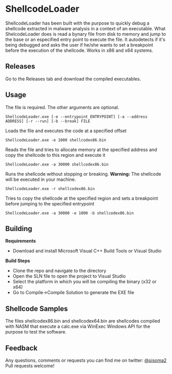 # ShellcodeLoader

ShellcodeLoader has been built with the purpose to quickly debug a shellcode extracted in malware analysis in a context of an executable.
What ShelcodeLoader does is read a bynary file from disk to memory and jump to the base or an especified entry point to execute the file.
It autodetects if it's being debugged and asks the user if he/she wants to set a breakpoint before the execution of the shellcode.
Works in x86 and x64 systems.

## Releases

Go to the Releases tab and download the compiled executables.

## Usage

The file is required. The other arguments are optional.
```
ShellcodeLoader.exe [-e --entrypoint ENTRYPOINT] [-a --address ADDRESS] [-r --run] [-b --break] FILE
```

Loads the file and executes the code at a specified offset
```
ShellcodeLoader.exe -e 1000 shellcodex86.bin
```

Reads the file and tries to allocate memory at the specified address and copy the shellcode to this region and execute it
```
ShellcodeLoader.exe -a 30000 shellcodex86.bin
```

Runs the shellcode without stopping or breaking. __Warning:__ The shellcode will be executed in your machine.
```
ShellcodeLoader.exe -r shellcodex86.bin
```

Tries to copy the shellcode at the specified region and sets a breakpoint before jumping to the specified entrypoint
```
ShellcodeLoader.exe -a 30000 -e 1000 -b shellcodex86.bin
```

## Building 
__Requirements__
 - Download and install Microsoft Visual C++ Build Tools or Visual Studio 

__Build Steps__
 - Clone the repo and navigate to the directory
 - Open the SLN file to open the project to Visual Studio
 - Select the platform in which you will be compiling the binary (x32 or x64)
 - Go to Compile->Compile Solution to generate the EXE file
 
## Shellcode Samples 

The files shellcodex86.bin and shellcodex64.bin are shellcodes compiled with NASM that execute a calc.exe via WinExec Windows API for the purpose to test the software.

## Feedback

Any questions, comments or requests you can find me on twitter: [@sisoma2](https://twitter.com/sisoma2)
Pull requests welcome! 
